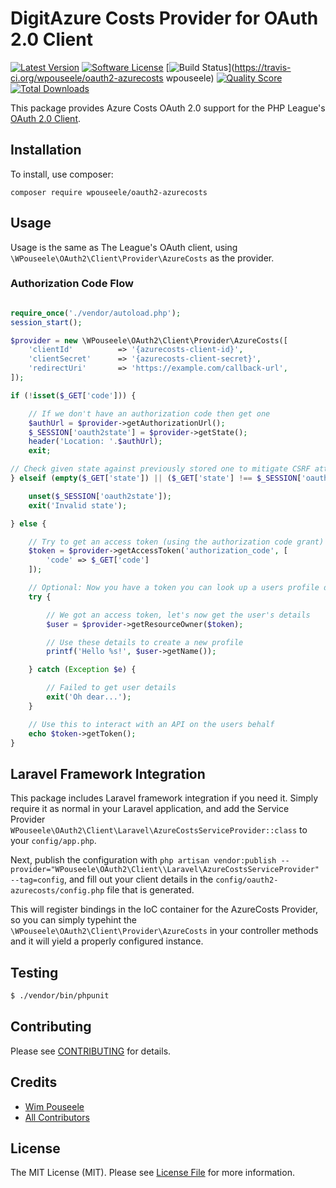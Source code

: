 # DigitAzure Costs  Provider for OAuth 2.0 Client
[![Latest Version](https://img.shields.io/github/release/wpouseele/oauth2-azurecosts.svg?style=flat-square)](https://github.com/wpouseele/oauth2-azurecosts/releases)
[![Software License](https://img.shields.io/badge/license-MIT-brightgreen.svg?style=flat-square)](LICENSE)
[![Build Status](https://img.shields.io/travis/wpouseelehemmingsazurecosts/master.svg?style=flat-square)](https://travis-ci.org/wpouseele/oauth2-azurecosts
wpouseele)
[![Quality Score](https://img.shields.io/scrutinizer/g/wpouseele/oauth2-azurecosts.svg?style=flat-square)](https://scrutinizer-ci.com/g/wpouseele/oauth2-azurecosts)
[![Total Downloads](https://img.shields.io/packagist/dt/wpouseele/oauth2-azurecosts.svg?style=flat-square)](https://packagist.org/packages/wpouseele/oauth2-azurecosts)


This package provides Azure Costs OAuth 2.0 support for the PHP League's [OAuth 2.0 Client](https://github.com/thephpleague/oauth2-client).

## Installation

To install, use composer:

```
composer require wpouseele/oauth2-azurecosts
```

## Usage

Usage is the same as The League's OAuth client, using `\WPouseele\OAuth2\Client\Provider\AzureCosts` as the provider.

### Authorization Code Flow

```php

require_once('./vendor/autoload.php');
session_start();

$provider = new \WPouseele\OAuth2\Client\Provider\AzureCosts([
    'clientId'          => '{azurecosts-client-id}',
    'clientSecret'      => '{azurecosts-client-secret}',
    'redirectUri'       => 'https://example.com/callback-url',
]);

if (!isset($_GET['code'])) {

    // If we don't have an authorization code then get one
    $authUrl = $provider->getAuthorizationUrl();
    $_SESSION['oauth2state'] = $provider->getState();
    header('Location: '.$authUrl);
    exit;

// Check given state against previously stored one to mitigate CSRF attack
} elseif (empty($_GET['state']) || ($_GET['state'] !== $_SESSION['oauth2state'])) {

    unset($_SESSION['oauth2state']);
    exit('Invalid state');

} else {

    // Try to get an access token (using the authorization code grant)
    $token = $provider->getAccessToken('authorization_code', [
        'code' => $_GET['code']
    ]);

    // Optional: Now you have a token you can look up a users profile data
    try {

        // We got an access token, let's now get the user's details
        $user = $provider->getResourceOwner($token);

        // Use these details to create a new profile
        printf('Hello %s!', $user->getName());

    } catch (Exception $e) {

        // Failed to get user details
        exit('Oh dear...');
    }

    // Use this to interact with an API on the users behalf
    echo $token->getToken();
}

```

## Laravel Framework Integration

This package includes Laravel framework integration if you need it. Simply require it as normal in your Laravel application,
and add the Service Provider `WPouseele\OAuth2\Client\Laravel\AzureCostsServiceProvider::class` to your `config/app.php`.

Next, publish the configuration with `php artisan vendor:publish --provider="WPouseele\OAuth2\Client\\Laravel\AzureCostsServiceProvider" --tag=config`, and fill out your client
details in the `config/oauth2-azurecosts/config.php` file that is generated.

This will register bindings in the IoC container for the AzureCosts Provider, so you can simply typehint the
`\WPouseele\OAuth2\Client\Provider\AzureCosts` in your controller methods and it will yield a properly configured
instance.


## Testing

``` bash
$ ./vendor/bin/phpunit
```

## Contributing

Please see [CONTRIBUTING](https://github.com/wpouseele/oauth2-azurecosts/blob/master/CONTRIBUTING.md) for details.

## Credits

- [Wim Pouseele](https://github.com/wpouseele)
- [All Contributors](https://github.com/wpouseele/oauth2-azurecosts/contributors)


## License

The MIT License (MIT). Please see [License File](https://github.com/wpouseele/oauth2-azurecosts/blob/master/LICENSE) for more information.
